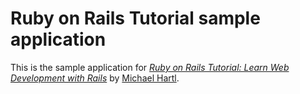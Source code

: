 # Ruby on Rails Tutorial sample application

This is the sample application for [*Ruby on Rails Tutorial: Learn Web Development with Rails*](http://www.railstutorial.org/) by [Michael Hartl](http://www.michaelhartl.com/).

